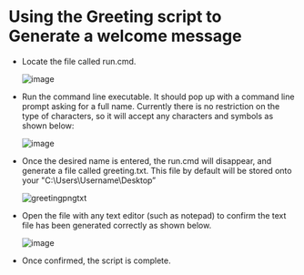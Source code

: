 # Using the Greeting script to Generate a welcome message
- Locate the file called run.cmd.

  ![image](https://user-images.githubusercontent.com/50922592/187504772-3b96070b-4f12-4145-91fa-b72954022c55.png)

- Run the command line executable. It should pop up with a command line prompt asking for a full name. Currently there is no restriction on the type of characters, so it will accept any characters and symbols as shown below:

  ![image](https://user-images.githubusercontent.com/50922592/187504838-f19dbff4-1169-43a9-8ac4-191748df14cb.png)

- Once the desired name is entered, the run.cmd will disappear, and generate a file called greeting.txt. This file by default will be stored onto your "C:\Users\Username\Desktop”

  ![greetingpngtxt](https://user-images.githubusercontent.com/50922592/187504185-fbb78171-a96d-4d39-8e12-9bc270643ce7.PNG)

- Open the file with any text editor (such as notepad) to confirm the text file has been generated correctly as shown below.

  ![image](https://user-images.githubusercontent.com/50922592/187504922-9dc40f9a-6653-4e2f-a4f7-a1033747f035.png)

- Once confirmed, the script is complete.
